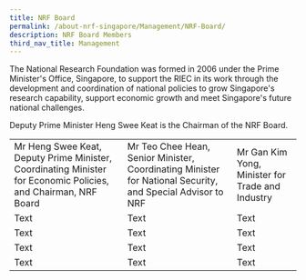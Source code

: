 ```yaml
---
title: NRF Board
permalink: /about-nrf-singapore/Management/NRF-Board/
description: NRF Board Members
third_nav_title: Management
---
```

The National Research Foundation was formed in 2006 under the Prime Minister's Office, Singapore, to support the RIEC in its work through the development and coordination of national policies to grow Singapore's research capability, support economic growth and meet Singapore's future national challenges.

Deputy Prime Minister Heng Swee Keat is the Chairman of the NRF Board.



|   |   |   |
| -------- | -------- | -------- |
| Mr Heng Swee Keat, Deputy Prime Minister, Coordinating Minister for Economic Policies, and Chairman, NRF Board     | Mr Teo Chee Hean, Senior Minister, Coordinating Minister for National Security, and Special Advisor to NRF      | Mr Gan Kim Yong, Minister for Trade and Industry     
| Text     | Text     | Text     |
| Text     | Text     | Text     |
| Text     | Text     | Text     |
| Text     | Text     | Text     |


